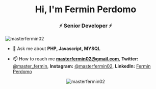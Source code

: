<!--<p align="center"> <img src="https://avatars.githubusercontent.com/u/4625540?s=200&v=4" alt="gravatar" /> </p>-->
<h1 align="center">Hi, I'm Fermin Perdomo</h1>
<h3 align="center">⚡ Senior Developer ⚡</h3>

<p align="left"> <img src="https://komarev.com/ghpvc/?username=masterfermin02" alt="masterfermin02" /> </p>

- 💬 Ask me about **PHP, Javascript, MYSQL**

- 📫 How to reach me **masterfermin02@gmail.com**, **Twitter:** <a href="https://twitter.com/master_fermin">@master_fermin</a>, **Instagram:** <a href="https://instagram.com/masterfermin02">@masterfermin02</a>, **LinkedIn:** <a href="https://www.linkedin.com/in/fermin-perdomo-89b24a13a/">Fermin Perdomo</a>

<p align="center"><img src="https://github-readme-stats.vercel.app/api?username=masterfermin02&show_icons=true" alt="masterfermin02" /></p>

